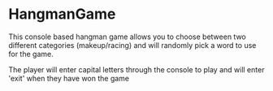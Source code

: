 # HangmanGame

This console based hangman game allows you to choose between two different categories (makeup/racing) and will randomly pick a word to use for the game.

The player will enter capital letters through the console to play and will enter 'exit' when they have won the game
